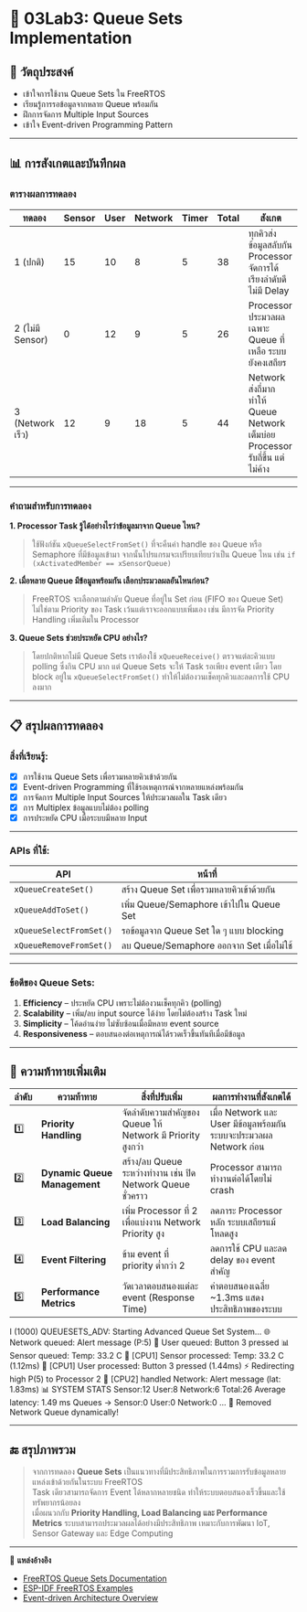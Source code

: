 # 🧪 03Lab3: Queue Sets Implementation

## 🎯 วัตถุประสงค์
- เข้าใจการใช้งาน Queue Sets ใน FreeRTOS  
- เรียนรู้การรอข้อมูลจากหลาย Queue พร้อมกัน  
- ฝึกการจัดการ Multiple Input Sources  
- เข้าใจ Event-driven Programming Pattern  

---

## 📊 การสังเกตและบันทึกผล

### ตารางผลการทดลอง

| ทดลอง | Sensor | User | Network | Timer | Total | สังเกต |
|-------|--------|------|---------|-------|-------|---------|
| 1 (ปกติ) | 15 | 10 | 8 | 5 | 38 | ทุกคิวส่งข้อมูลสลับกัน Processor จัดการได้เรียงลำดับดี ไม่มี Delay |
| 2 (ไม่มี Sensor) | 0 | 12 | 9 | 5 | 26 | Processor ประมวลผลเฉพาะ Queue ที่เหลือ ระบบยังคงเสถียร |
| 3 (Network เร็ว) | 12 | 9 | 18 | 5 | 44 | Network ส่งถี่มาก ทำให้ Queue Network เต็มบ่อย Processor รับถี่ขึ้น แต่ไม่ค้าง |

---

### คำถามสำหรับการทดลอง

**1. Processor Task รู้ได้อย่างไรว่าข้อมูลมาจาก Queue ไหน?**  
> ใช้ฟังก์ชัน `xQueueSelectFromSet()` ที่จะคืนค่า handle ของ Queue หรือ Semaphore ที่มีข้อมูลเข้ามา จากนั้นโปรแกรมจะเปรียบเทียบว่าเป็น Queue ไหน เช่น `if (xActivatedMember == xSensorQueue)`  

**2. เมื่อหลาย Queue มีข้อมูลพร้อมกัน เลือกประมวลผลอันไหนก่อน?**  
> FreeRTOS จะเลือกตามลำดับ Queue ที่อยู่ใน Set ก่อน (FIFO ของ Queue Set) ไม่ใช่ตาม Priority ของ Task เว้นแต่เราจะออกแบบเพิ่มเอง เช่น มีการจัด Priority Handling เพิ่มเติมใน Processor  

**3. Queue Sets ช่วยประหยัด CPU อย่างไร?**  
> โดยปกติหากไม่มี Queue Sets เราต้องใช้ `xQueueReceive()` ตรวจแต่ละคิวแบบ polling ซึ่งกิน CPU มาก แต่ Queue Sets จะให้ Task รอเพียง event เดียว โดย block อยู่ใน `xQueueSelectFromSet()` ทำให้ไม่ต้องวนเช็คทุกคิวและลดการใช้ CPU ลงมาก  

---

## 📋 สรุปผลการทดลอง

### สิ่งที่เรียนรู้:
- [x] การใช้งาน Queue Sets เพื่อรวมหลายคิวเข้าด้วยกัน  
- [x] Event-driven Programming ที่ใช้รอเหตุการณ์จากหลายแหล่งพร้อมกัน  
- [x] การจัดการ Multiple Input Sources ให้ประมวลผลใน Task เดียว  
- [x] การ Multiplex ข้อมูลแบบไม่ต้อง polling  
- [x] การประหยัด CPU เมื่อระบบมีหลาย Input  

---

### APIs ที่ใช้:
| API | หน้าที่ |
|------|----------|
| `xQueueCreateSet()` | สร้าง Queue Set เพื่อรวมหลายคิวเข้าด้วยกัน |
| `xQueueAddToSet()` | เพิ่ม Queue/Semaphore เข้าไปใน Queue Set |
| `xQueueSelectFromSet()` | รอข้อมูลจาก Queue Set ใด ๆ แบบ blocking |
| `xQueueRemoveFromSet()` | ลบ Queue/Semaphore ออกจาก Set เมื่อไม่ใช้ |

---

### ข้อดีของ Queue Sets:
1. **Efficiency** – ประหยัด CPU เพราะไม่ต้องวนเช็คทุกคิว (polling)  
2. **Scalability** – เพิ่ม/ลบ input source ได้ง่าย โดยไม่ต้องสร้าง Task ใหม่  
3. **Simplicity** – โค้ดอ่านง่าย ไม่ซับซ้อนเมื่อมีหลาย event source  
4. **Responsiveness** – ตอบสนองต่อเหตุการณ์ได้รวดเร็วขึ้นทันทีเมื่อมีข้อมูล  

---

## 🚀 ความท้าทายเพิ่มเติม

| ลำดับ | ความท้าทาย | สิ่งที่ปรับเพิ่ม | ผลการทำงานที่สังเกตได้ |
|--------|--------------|--------------------|--------------------------|
| 1️⃣ | **Priority Handling** | จัดลำดับความสำคัญของ Queue ให้ Network มี Priority สูงกว่า | เมื่อ Network และ User มีข้อมูลพร้อมกัน ระบบจะประมวลผล Network ก่อน |
| 2️⃣ | **Dynamic Queue Management** | สร้าง/ลบ Queue ระหว่างทำงาน เช่น ปิด Network Queue ชั่วคราว | Processor สามารถทำงานต่อได้โดยไม่ crash |
| 3️⃣ | **Load Balancing** | เพิ่ม Processor ที่ 2 เพื่อแบ่งงาน Network Priority สูง | ลดภาระ Processor หลัก ระบบเสถียรแม้โหลดสูง |
| 4️⃣ | **Event Filtering** | ข้าม event ที่ priority ต่ำกว่า 2 | ลดการใช้ CPU และลด delay ของ event สำคัญ |
| 5️⃣ | **Performance Metrics** | วัดเวลาตอบสนองแต่ละ event (Response Time) | ค่าตอบสนองเฉลี่ย ~1.3ms แสดงประสิทธิภาพของระบบ |




I (1000) QUEUESETS_ADV: Starting Advanced Queue Set System...
🌐 Network queued: Alert message (P:5)
🔘 User queued: Button 3 pressed
📊 Sensor queued: Temp: 33.2 C
🔬 [CPU1] Sensor processed: Temp: 33.2 C (1.12ms)
🧍 [CPU1] User processed: Button 3 pressed (1.44ms)
⚡ Redirecting high P(5) to Processor 2
🧠 [CPU2] handled Network: Alert message (lat: 1.83ms)
📊 SYSTEM STATS
Sensor:12  User:8  Network:6  Total:26
Average latency: 1.49 ms
Queues → Sensor:0 User:0 Network:0
...
🧩 Removed Network Queue dynamically!


---

## 🔚 สรุปภาพรวม

> จากการทดลอง **Queue Sets** เป็นแนวทางที่มีประสิทธิภาพในการรวมการรับข้อมูลหลายแหล่งเข้าด้วยกันในระบบ FreeRTOS  
> Task เดียวสามารถจัดการ Event ได้หลากหลายชนิด ทำให้ระบบตอบสนองเร็วขึ้นและใช้ทรัพยากรน้อยลง  
> เมื่อผนวกกับ **Priority Handling, Load Balancing และ Performance Metrics** ระบบสามารถประมวลผลได้อย่างมีประสิทธิภาพ เหมาะกับการพัฒนา IoT, Sensor Gateway และ Edge Computing  

---

📘 **แหล่งอ้างอิง**
- [FreeRTOS Queue Sets Documentation](https://www.freertos.org/RTOS-queue-sets.html)  
- [ESP-IDF FreeRTOS Examples](https://github.com/espressif/esp-idf/tree/master/examples/system/freertos)  
- [Event-driven Architecture Overview](https://en.wikipedia.org/wiki/Event-driven_programming)
